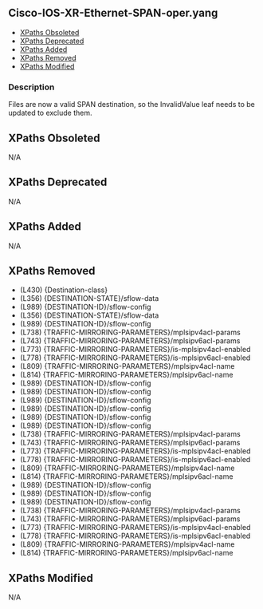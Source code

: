 ## Cisco-IOS-XR-Ethernet-SPAN-oper.yang

- [XPaths Obsoleted](#xpaths-obsoleted)
- [XPaths Deprecated](#xpaths-deprecated)
- [XPaths Added](#xpaths-added)
- [XPaths Removed](#xpaths-removed)
- [XPaths Modified](#xpaths-modified)

### Description

Files are now a valid SPAN destination, so the InvalidValue leaf needs to be updated to exclude them.

## XPaths Obsoleted

N/A

## XPaths Deprecated

N/A

## XPaths Added

N/A

## XPaths Removed

- (L430)	{Destination-class}
- (L356)	{DESTINATION-STATE}/sflow-data
- (L989)	{DESTINATION-ID}/sflow-config
- (L356)	{DESTINATION-STATE}/sflow-data
- (L989)	{DESTINATION-ID}/sflow-config
- (L738)	{TRAFFIC-MIRRORING-PARAMETERS}/mplsipv4acl-params
- (L743)	{TRAFFIC-MIRRORING-PARAMETERS}/mplsipv6acl-params
- (L773)	{TRAFFIC-MIRRORING-PARAMETERS}/is-mplsipv4acl-enabled
- (L778)	{TRAFFIC-MIRRORING-PARAMETERS}/is-mplsipv6acl-enabled
- (L809)	{TRAFFIC-MIRRORING-PARAMETERS}/mplsipv4acl-name
- (L814)	{TRAFFIC-MIRRORING-PARAMETERS}/mplsipv6acl-name
- (L989)	{DESTINATION-ID}/sflow-config
- (L989)	{DESTINATION-ID}/sflow-config
- (L989)	{DESTINATION-ID}/sflow-config
- (L989)	{DESTINATION-ID}/sflow-config
- (L989)	{DESTINATION-ID}/sflow-config
- (L989)	{DESTINATION-ID}/sflow-config
- (L738)	{TRAFFIC-MIRRORING-PARAMETERS}/mplsipv4acl-params
- (L743)	{TRAFFIC-MIRRORING-PARAMETERS}/mplsipv6acl-params
- (L773)	{TRAFFIC-MIRRORING-PARAMETERS}/is-mplsipv4acl-enabled
- (L778)	{TRAFFIC-MIRRORING-PARAMETERS}/is-mplsipv6acl-enabled
- (L809)	{TRAFFIC-MIRRORING-PARAMETERS}/mplsipv4acl-name
- (L814)	{TRAFFIC-MIRRORING-PARAMETERS}/mplsipv6acl-name
- (L989)	{DESTINATION-ID}/sflow-config
- (L989)	{DESTINATION-ID}/sflow-config
- (L989)	{DESTINATION-ID}/sflow-config
- (L738)	{TRAFFIC-MIRRORING-PARAMETERS}/mplsipv4acl-params
- (L743)	{TRAFFIC-MIRRORING-PARAMETERS}/mplsipv6acl-params
- (L773)	{TRAFFIC-MIRRORING-PARAMETERS}/is-mplsipv4acl-enabled
- (L778)	{TRAFFIC-MIRRORING-PARAMETERS}/is-mplsipv6acl-enabled
- (L809)	{TRAFFIC-MIRRORING-PARAMETERS}/mplsipv4acl-name
- (L814)	{TRAFFIC-MIRRORING-PARAMETERS}/mplsipv6acl-name

## XPaths Modified

N/A

